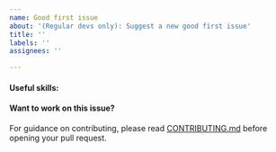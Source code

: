 ```yaml
---
name: Good first issue
about: '(Regular devs only): Suggest a new good first issue'
title: ''
labels: ''
assignees: ''

---
```


<!-- Needs the label "good first issue" assigned manually before or after opening -->

<!-- A good first issue is an uncontroversial issue, that has a relatively unique and obvious solution -->

<!-- Motivate the issue and explain the solution briefly -->

#### Useful skills:

<!-- (For example, “std::thread” or “basic understanding of Navcoin staking and the Navcoin Core RPC interface”.) -->

#### Want to work on this issue?

For guidance on contributing, please read [CONTRIBUTING.md](https://github.com/navcoin/navcoin/blob/master/CONTRIBUTING.md) before opening your pull request.
